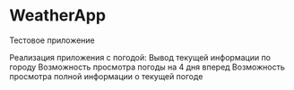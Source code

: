 # WeatherApp

Тестовое приложение

Реализация приложения с погодой:
  Вывод текущей информации по городу
  Возможность просмотра погоды на 4 дня вперед
  Возможность просмотра полной информации о текущей погоде
